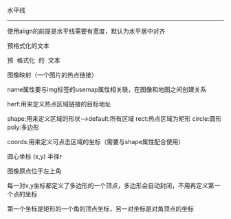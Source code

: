 水平线

<hr width="" size="" noshade="" color="" align="">

使用align的前提是水平线需要有宽度，默认为水平居中对齐

预格式化的文本

<pre>预 格式化 的 文本</pre>

图像映射（一个图片的热点链接）

<map name="">
	<area herf="" shape="" coords="">
</map>

name属性要与img标签的usemap属性相关联，在图像和地图之间创建关系

herf:用来定义热点区域链接的目标地址

shape:用来定义区域的形状-->default:所有区域   rect:热点区域为矩形 circle:圆形 poly:多边形

coords:用来定义可点击区域的坐标（需要与shape属性配合使用）

<area shape="circle" coords="x,y,r">

圆心坐标 (x,y)  半径r 

图像原点位于左上角

<area shape="poly" coords="x1,y1,x2,y2,...,xn,yn">

每一对x,y坐标都定义了多边形的一个顶点，多边形会自动封闭，不用再定义第一个点的坐标

<area shape="rect" coords="x1,y1,x2,y2">

第一个坐标是矩形的一个角的顶点坐标，另一对坐标是对角顶点的坐标